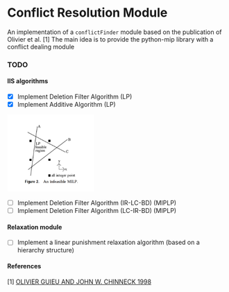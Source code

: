 # Conflict Resolution Module
An implementation of a `conflictFinder` module based on the publication of Olivier et al. [1]
The main idea is to provide the python-mip library with a conflict dealing module

### TODO
#### IIS algorithms 
- [x] Implement Deletion Filter Algorithm (LP)
- [x] Implement Additive Algorithm (LP)

 <img src="img/MILP_infeasibility.png" alt="alt text" width="200"/>

- [ ] Implement Deletion Filter Algorithm (IR-LC-BD) (MIPLP)
- [ ] Implement Deletion Filter Algorithm (LC-IR-BD) (MIPLP)

#### Relaxation module 
- [ ] Implement a linear punishment relaxation algorithm (based on a hierarchy structure)


#### References 
[1] [OLIVIER GUIEU AND JOHN W. CHINNECK 1998](http://www.sce.carleton.ca/faculty/chinneck/docs/GuieuChinneck.pdf)
 